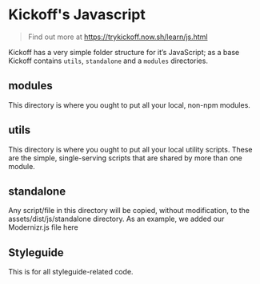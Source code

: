 # Kickoff's Javascript
> Find out more at https://trykickoff.now.sh/learn/js.html

Kickoff has a very simple folder structure for it’s JavaScript; as a base Kickoff contains `utils`, `standalone` and a `modules` directories.

## modules
This directory is where you ought to put all your local, non-npm modules.

## utils
This directory is where you ought to put all your local utility scripts. These are the simple, single-serving scripts that are shared by more than one module.

## standalone
Any script/file in this directory will be copied, without modification, to the assets/dist/js/standalone directory. As an example, we added our Modernizr.js file here


## Styleguide
This is for all styleguide-related code. 
